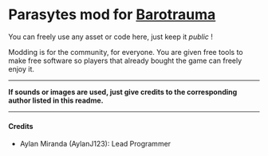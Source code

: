 # Parasytes mod for <u>Barotrauma</u>

You can freely use any asset or code here, just keep it *public* !

Modding is for the community, for everyone. You are given free tools to make free software so players that already bought the game can freely enjoy it.

------------


**If sounds or images are used, just give credits to the corresponding author listed in this readme.**

------------


#### Credits
- Aylan Miranda (AylanJ123): Lead Programmer